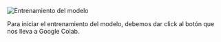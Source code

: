 ![Entrenamiento del modelo]()

Para iniciar el entrenamiento del modelo, debemos dar click al botón que nos lleva a Google Colab.
